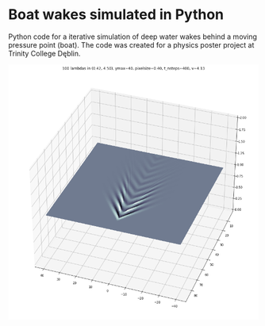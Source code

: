 # Boat wakes simulated in Python

Python code for a iterative simulation of deep water wakes behind a moving pressure point (boat). The code was created for a physics poster project
at Trinity College Dęblin.

![working2](working2.png)
